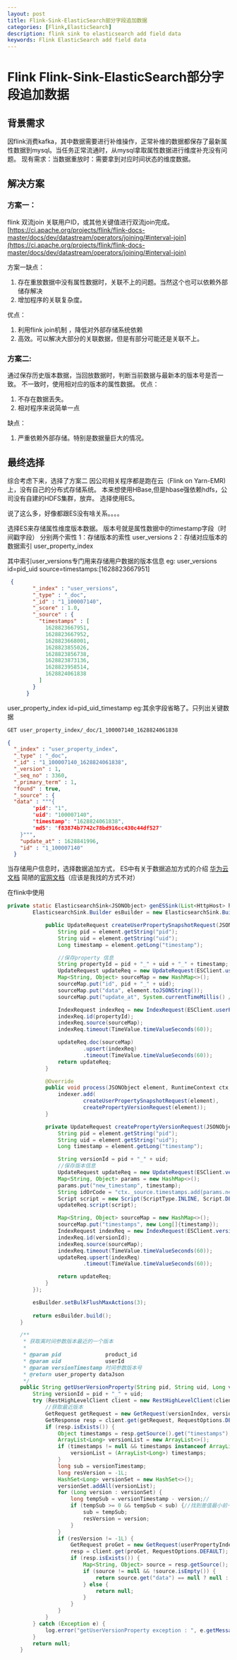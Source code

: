 ```yaml
---
layout: post
title: Flink-Sink-ElasticSearch部分字段追加数据
categories: [Flink,ElasticSearch]
description: flink sink to elasticsearch add field data 
keywords: Flink ElasticSearch add field data
---
```


# Flink Flink-Sink-ElasticSearch部分字段追加数据

## 背景需求 
因flink消费kafka，其中数据需要进行补维操作，正常补维的数据都保存了最新属性数据到mysql。当任务正常流通时，从mysql拿取属性数据进行维度补充没有问题。
现有需求：当数据重放时：需要拿到对应时间状态的维度数据。

## 解决方案

### 方案一：
flink 双流join 关联用户ID，或其他关键值进行双流join完成。
[https://ci.apache.org/projects/flink/flink-docs-master/docs/dev/datastream/operators/joining/#interval-join](https://ci.apache.org/projects/flink/flink-docs-master/docs/dev/datastream/operators/joining/#interval-join)

方案一缺点：
1. 存在重放数据中没有属性数据时，关联不上的问题。当然这个也可以依赖外部储存解决
2. 增加程序的关联复杂度。

优点：
1. 利用flink join机制 ，降低对外部存储系统依赖
2. 高效。可以解决大部分的关联数据，但是有部分可能还是关联不上。

### 方案二:
通过保存历史版本数据，当回放数据时，判断当前数据与最新本的版本号是否一致。
不一致时，使用相对应的版本的属性数据。
优点：
1. 不存在数据丢失。
2. 相对程序来说简单一点

缺点：
1. 严重依赖外部存储。特别是数据量巨大的情况。
   
## 最终选择
综合考虑下来，选择了方案二
因公司相关程序都是跑在云（Flink on Yarn-EMR)上，没有自己的分布式存储系统。
本来想使用HBase,但是hbase强依赖hdfs，公司没有自建的HDFS集群，放弃。
选择使用ES。

说了这么多，好像都跟ES没有啥关系。。。。

选择ES来存储属性维度版本数据。
版本号就是属性数据中的timestamp字段（时间戳字段）
分别两个索性
1：存储版本的索性  user_versions
2：存储对应版本的数据索引 user_property_index 

其中索引user_versions专门用来存储用户数据的版本信息
eg:
user_versions
id=pid_uid
source=timestamps:[1628823667951]
``` json
 {
        "_index" : "user_versions",
        "_type" : "_doc",
        "_id" : "1_100007140",
        "_score" : 1.0,
        "_source" : {
          "timestamps" : [
            1628823667951,
            1628823667952,
            1628823668001,
            1628823855026,
            1628823856738,
            1628823873136,
            1628823958514,
            1628824061838
          ]
        }
      }
```
user_property_index
id=pid_uid_timestamp
eg:其余字段省略了。只列出关键数据
``` bash
GET user_property_index/_doc/1_100007140_1628824061838
```
```json
{
  "_index" : "user_property_index",
  "_type" : "_doc",
  "_id" : "1_100007140_1628824061838",
  "_version" : 1,
  "_seq_no" : 3360,
  "_primary_term" : 1,
  "found" : true,
  "_source" : {
  "data" : """{
        "pid": "1",
        "uid": "100007140",
        "timestamp": "1628824061838",
        "md5": "f83874b7742c78bd916cc430c44df527"
    }""",
    "update_at" : 1628841996,
    "id" : "1_100007140"
  }
```

当存储用户信息时，选择数据追加方式，
ES中有关于数据追加方式的介绍
[华为云文档](https://www.huaweicloud.com/articles/da7557ae10f7f6153d23b000ec2d4015.html)
简陋的[官网文档](https://www.elastic.co/guide/cn/elasticsearch/php/current/_updating_documents.html)（应该是我找的方式不对）

在flink中使用
``` java 
private static ElasticsearchSink<JSONObject> genESSink(List<HttpHost> httpHosts) {
        ElasticsearchSink.Builder esBuilder = new ElasticsearchSink.Builder(httpHosts, new ElasticsearchSinkFunction<JSONObject>() {

            public UpdateRequest createUserPropertySnapshotRequest(JSONObject element) {
                String pid = element.getString("pid");
                String uid = element.getString("uid");
                Long timestamp = element.getLong("timestamp");

                //保存property 信息
                String propertyId = pid + "_" + uid + "_" + timestamp;
                UpdateRequest updateReq = new UpdateRequest(ESClient.userPropertyIndex, propertyId);
                Map<String, Object> sourceMap = new HashMap<>();
                sourceMap.put("id", pid + "_" + uid);
                sourceMap.put("data", element.toJSONString());
                sourceMap.put("update_at", System.currentTimeMillis() / 1000);

                IndexRequest indexReq = new IndexRequest(ESClient.userPropertyIndex);
                indexReq.id(propertyId);
                indexReq.source(sourceMap);
                indexReq.timeout(TimeValue.timeValueSeconds(60));

                updateReq.doc(sourceMap)
                        .upsert(indexReq)
                        .timeout(TimeValue.timeValueSeconds(60));
                return updateReq;
            }

            @Override
            public void process(JSONObject element, RuntimeContext ctx, RequestIndexer indexer) {
                indexer.add(
                        createUserPropertySnapshotRequest(element),
                        createPropertyVersionRequest(element));
            }

            private UpdateRequest createPropertyVersionRequest(JSONObject element) {
                String pid = element.getString("pid");
                String uid = element.getString("uid");
                Long timestamp = element.getLong("timestamp");

                String versionId = pid + "_" + uid;
                //保存版本信息
                UpdateRequest updateReq = new UpdateRequest(ESClient.versionIndex, versionId);
                Map<String, Object> params = new HashMap<>();
                params.put("new_timestamp", timestamp);
                String idOrCode = "ctx._source.timestamps.add(params.new_timestamp)";
                Script script = new Script(ScriptType.INLINE, Script.DEFAULT_SCRIPT_LANG, idOrCode, params);
                updateReq.script(script);

                Map<String, Object> sourceMap = new HashMap<>();
                sourceMap.put("timestamps", new Long[]{timestamp});
                IndexRequest indexReq = new IndexRequest(ESClient.versionIndex);
                indexReq.id(versionId);
                indexReq.source(sourceMap);
                indexReq.timeout(TimeValue.timeValueSeconds(60));
                updateReq.upsert(indexReq)
                        .timeout(TimeValue.timeValueSeconds(60));

                return updateReq;
            }
        });

        esBuilder.setBulkFlushMaxActions(3);
      
        return esBuilder.build();
    }

    /**
     * 获取离时间参数版本最近的一个版本
     *
     * @param pid              product_id
     * @param uid              userId
     * @param versionTimestamp 时间参数版本号
     * @return user_property dataJson
     */
    public String getUserVersionProperty(String pid, String uid, Long versionTimestamp) {
        String versionId = pid + "_" + uid;
        try (RestHighLevelClient client = new RestHighLevelClient(clientBuilder)) {
            //获取最近版本
            GetRequest getRequest = new GetRequest(versionIndex, versionId);
            GetResponse resp = client.get(getRequest, RequestOptions.DEFAULT);
            if (resp.isExists()) {
                Object timestamps = resp.getSource().get("timestamps");
                ArrayList<Long> versionList = new ArrayList<>();
                if (timestamps != null && timestamps instanceof ArrayList) {
                    versionList = (ArrayList<Long>) timestamps;
                }
                long sub = versionTimestamp;
                long resVersion = -1L;
                HashSet<Long> versionSet = new HashSet<>();
                versionSet.addAll(versionList);
                for (Long version : versionSet) {
                    long tempSub = versionTimestamp - version;//
                    if (tempSub >= 0 && tempSub < sub) {//找到差值最小前一个版本
                        sub = tempSub;
                        resVersion = version;
                    }
                }
                if (resVersion != -1L) {
                    GetRequest proGet = new GetRequest(userPropertyIndex, pid + "_" + uid + "_" + resVersion);
                    resp = client.get(proGet, RequestOptions.DEFAULT);
                    if (resp.isExists()) {
                        Map<String, Object> source = resp.getSource();
                        if (source != null && !source.isEmpty()) {
                            return source.get("data") == null ? null : source.get("data").toString();
                        } else {
                            return null;
                        }
                    }
                }
            }
        } catch (Exception e) {
            log.error("getUserVersionProperty exception : ", e.getMessage(), e);
        }
        return null;
    }
```